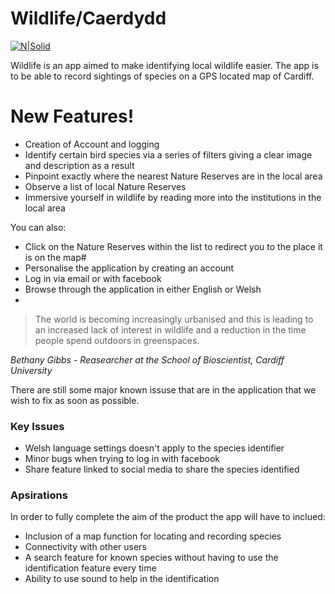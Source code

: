 # Wildlife/Caerdydd

[![N|Solid](https://i.imgur.com/DMcYQ07.png)](https://nodesource.com/products/nsolid)

Wildlife is an app aimed to make identifying local wildlife easier. The app is to be able to record sightings of species on a GPS located map of Cardiff.

# New Features!

  - Creation of Account and logging
  - Identify certain bird species via a series of filters giving a clear image and description as a result
  - Pinpoint exactly where the nearest Nature Reserves are in the local area
  - Observe a list of local Nature Reserves
  - Immersive yourself in wildlife by reading more into the institutions in the local area


You can also:
  - Click on the Nature Reserves within the list to redirect you to the place it is on the map#
  - Personalise the application by creating an account
  - Log in via email or with facebook
  - Browse through the application in either English or Welsh
  - 
  

> The world is becoming increasingly urbanised and this is leading to an increased lack of interest in wildlife and a reduction in the time people spend outdoors in greenspaces.

*Bethany Gibbs - Reasearcher at the School of Bioscientist, Cardiff University*


There are still some major known issuse that are in the application that we wish to fix as soon as possible.
### Key Issues
* Welsh language settings doesn't apply to the species identifier
* Minor bugs when trying to log in with facebook
* Share feature linked to social media to share the species identified

### Apsirations

In order to fully complete the aim of the product the app will have to inclued:

* Inclusion of a map function for locating and recording species
* Connectivity with other users
* A search feature for known species without having to use the identification feature every time
* Ability to use sound to help in the identification




